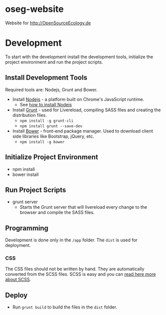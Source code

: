 oseg-website
============

Website for http://OpenSourceEcology.de

# Development

To start with the development install the development tools, initialize the project environment and run the project scripts.

## Install Development Tools
Required tools are: Nodejs, Grunt and Bower.

* Install [Nodejs](http://nodejs.org/) - a platform built on Chrome's JavaScript runtime.
   * See [how to install Nodejs](http://howtonode.org/how-to-install-nodejs)
* Install [Grunt]() - used for Livereload, compiling SASS files and creating the distribution files.
    * ```npm install -g grunt-cli```
    * ```npm install grunt --save-dev```
* Install [Bower](http://bower.io/) - front-end package manager. Used to download client side libraries like Bootstrap, jQuery, etc.
    * ```npm install -g bower```

## Initialize Project Environment

* npm install
* bower install

## Run Project Scripts

* grunt server
    * Starts the Grunt server that will livereload every change to the browser and compile the SASS files.


## Programming
Development is done only in the ```/app``` folder. The ```dist``` is used for deployment.

### CSS
The CSS files should not be written by hand. They are automatically converted from the SCSS files. SCSS is easy and you can [read here more about SCSS](http://sass-lang.com/guide).


## Deploy

* Run ```grunt build``` to build the files in the ```dist``` folder.

